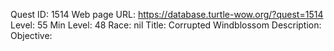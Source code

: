 Quest ID: 1514
Web page URL: https://database.turtle-wow.org/?quest=1514
Level: 55
Min Level: 48
Race: nil
Title: Corrupted Windblossom
Description: 
Objective: 
